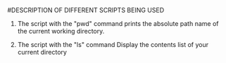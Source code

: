 
#DESCRIPTION OF DIFFERENT SCRIPTS BEING USED

1. The script with the "pwd" command prints the absolute path name of the current working directory.

2. The script with the "ls" command Display the contents list of your current directory 
